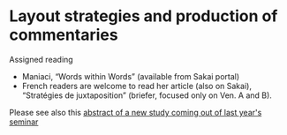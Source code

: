# Layout strategies and production of commentaries #

Assigned reading 

- Maniaci, “Words within Words” (available from Sakai portal)
- French readers are welcome to read her article (also on Sakai), “Stratégies de juxtaposition” (briefer, focused only on Ven. A and B). 

Please see also this [abstract of a new study coming out of last year's seminar][built]

[built]: http://anvilacademic.org/projects/d-neel-smith-and-nikolas-churik-design-and-layout-of-the-richest-manuscript-of-the-iliad/
